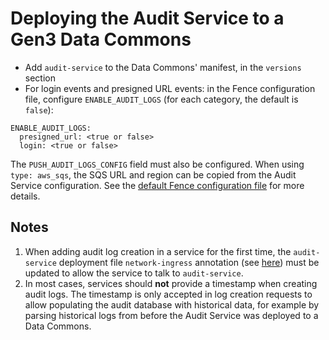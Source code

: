 # Deploying the Audit Service to a Gen3 Data Commons

- Add `audit-service` to the Data Commons' manifest, in the `versions` section
- For login events and presigned URL events: in the Fence configuration file, configure `ENABLE_AUDIT_LOGS` (for each category, the default is `false`):

```
ENABLE_AUDIT_LOGS:
  presigned_url: <true or false>
  login: <true or false>
```

The `PUSH_AUDIT_LOGS_CONFIG` field must also be configured. When using `type: aws_sqs`, the SQS URL and region can be copied from the Audit Service configuration. See the [default Fence configuration file](https://github.com/uc-cdis/fence/blob/master/fence/config-default.yaml) for more details.

## Notes

1. When adding audit log creation in a service for the first time, the `audit-service` deployment file `network-ingress` annotation (see [here](https://github.com/uc-cdis/cloud-automation/blob/27770776d239bc609bbbd23607689cf62de1bc66/kube/services/audit-service/audit-service-deploy.yaml#L6)) must be updated to allow the service to talk to `audit-service`.
2. In most cases, services should **not** provide a timestamp when creating audit logs. The timestamp is only accepted in log creation requests to allow populating the audit database with historical data, for example by parsing historical logs from before the Audit Service was deployed to a Data Commons.
